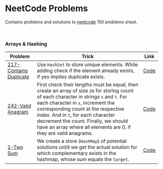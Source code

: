 # NeetCode Problems

Contains problems and solutions to [neetcode](https://neetcode.io/) 150 problems sheet.

<br>

### Arrays & Hashing

|Problem|Trick|Link|
|-|-|-|
|[217-Contains Duplicate](https://leetcode.com/problems/contains-duplicate)|Use `HashSet` to store unique elements. While adding check if the element already exists, if yes implies duplicate exists.|[Code](01_Arrays_and_Hashing/C01_217_Contains_Duplicate.java)|
|[242-Valid Anagram](https://leetcode.com/problems/valid-anagram)|First check their lengths must be equal, then create an array of size `26` for storing count of each character in strings `s` and `t`. For each character in `s`, increment the corresponding count at the respective index. And in `t`, for each character decrement the count. Finally, we should have an array where all elements are 0, if they are valid anagrams.|[Code](01_Arrays_and_Hashing/C02_242_Valid_Anagram.java)|
|[1-Two Sum](https://leetcode.com/problems/two-sum)|We create a store (`HashMap`) of potential solutions untill we get the actual solution for which complementary exists in the hashmap, whose sum equals the `target`.|[Code](01_Arrays_and_Hashing/C03_1_Two_Sum.java)|